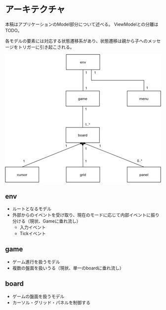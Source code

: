 # アーキテクチャ

本稿はアプリケーションのModel部分について述べる。
ViewModelとの分離はTODO。

各モデルの要素には対応する状態遷移系があり、状態遷移は親から子へのメッセージをトリガーに引き起こされる。

![arch](arch.png)

## env

- ルートとなるモデル
- 外部からのイベントを受け取り、現在のモードに応じて内部イベントに振り分ける（現状、Gameに垂れ流し）
  - 入力イベント
  - Tickイベント


## game

- ゲーム進行を扱うモデル
- 複数の盤面を扱いうる（現状、単一のboardに垂れ流し）

## board

- ゲームの盤面を扱うモデル
- カーソル・グリッド・パネルを制御する